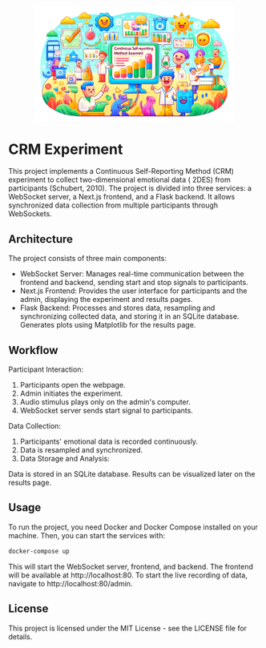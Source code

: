 <div style="display: flex; justify-content: center;">
    <img src="thumbnail.png" alt="Thumbnail" style="width: 400px;">
</div>

# CRM Experiment

This project implements a Continuous Self-Reporting Method (CRM) experiment to collect two-dimensional emotional data (
2DES) from participants (Schubert, 2010). The project is divided into three services: a WebSocket server, a Next.js
frontend, and a Flask backend. It allows synchronized data collection from multiple participants through WebSockets.

## Architecture

The project consists of three main components:

- WebSocket Server: Manages real-time communication between the frontend and backend, sending start and stop signals to
  participants.
- Next.js Frontend: Provides the user interface for participants and the admin, displaying the experiment and results
  pages.
- Flask Backend: Processes and stores data, resampling and synchronizing collected data, and storing it in an SQLite
  database. Generates plots using Matplotlib for the results page.

## Workflow

Participant Interaction:

1. Participants open the webpage.
2. Admin initiates the experiment.
3. Audio stimulus plays only on the admin's computer.
4. WebSocket server sends start signal to participants.

Data Collection:

1. Participants' emotional data is recorded continuously.
2. Data is resampled and synchronized.
3. Data Storage and Analysis:

Data is stored in an SQLite database.
Results can be visualized later on the results page.

## Usage

To run the project, you need Docker and Docker Compose installed on your machine. Then, you can start the services with:

```bash
docker-compose up
```

This will start the WebSocket server, frontend, and backend. The frontend will be available at http://localhost:80. To
start the live recording of data, navigate to http://localhost:80/admin.

## License

This project is licensed under the MIT License - see the LICENSE file for details.